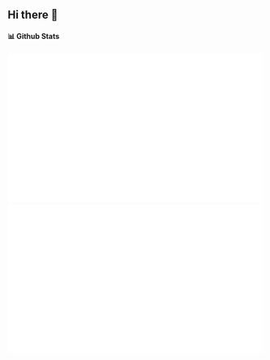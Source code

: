 ## Hi there 👋


<!--
**PSinbad/PSinbad** is a ✨ _special_ ✨ repository because its `README.md` (this file) appears on your GitHub profile.

Here are some ideas to get you started:

- 🔭 I’m currently working on ...
- 🌱 I’m currently learning ...
- 👯 I’m looking to collaborate on ...
- 🤔 I’m looking for help with ...
- 💬 Ask me about ...
- 📫 How to reach me: ...
- 😄 Pronouns: ...
- ⚡ Fun fact: ...
-->
<h4>📊 Github Stats</h4>
<div>
  <div style="inline-block">
    <img src="https://github.com/PSinbad/github-stats/blob/141f13097c5f6b196493251a5d2c8addbdc9f89e/generated/overview.svg">
  </div>
  <div style="inline-block">
    <img src="https://github.com/PSinbad/github-stats/blob/141f13097c5f6b196493251a5d2c8addbdc9f89e/generated/languages.svg">
  </div>
</div>
